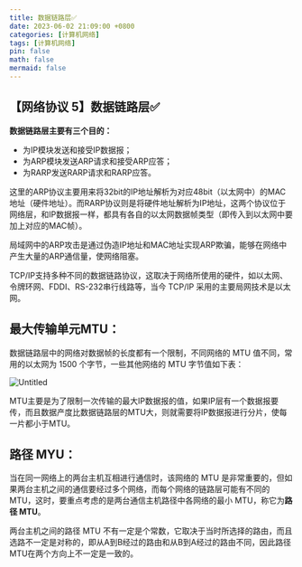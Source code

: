 ```yaml
---
title: 数据链路层✅
date: 2023-06-02 21:09:00 +0800
categories: [计算机网络]
tags: [计算机网络]
pin: false
math: false
mermaid: false
---
```


## 【网络协议 5】数据链路层✅

**数据链路层主要有三个目的：**

- 为IP模块发送和接受IP数据报；
- 为ARP模块发送ARP请求和接受ARP应答；
- 为RARP发送RARP请求和RARP应答。

这里的ARP协议主要用来将32bit的IP地址解析为对应48bit（以太网中）的MAC地址（硬件地址）。而RARP协议则是将硬件地址解析为IP地址，这两个协议位于网络层，和IP数据报一样，都具有各自的以太网数据帧类型（即传入到以太网中要加上对应的MAC帧）。

局域网中的ARP攻击是通过伪造IP地址和MAC地址实现ARP欺骗，能够在网络中产生大量的ARP通信量，使网络阻塞。

TCP/IP支持多种不同的数据链路协议，这取决于网络所使用的硬件，如以太网、令牌环网、FDDI、RS-232串行线路等，当今 TCP/IP 采用的主要局网技术是以太网。

## **最大传输单元MTU：**

数据链路层中的网络对数据帧的长度都有一个限制，不同网络的 MTU 值不同，常用的以太网为 1500 个字节，一些其他网络的 MTU 字节值如下表：

![Untitled](%E3%80%90%E7%BD%91%E7%BB%9C%E5%8D%8F%E8%AE%AE%205%E3%80%91%E6%95%B0%E6%8D%AE%E9%93%BE%E8%B7%AF%E5%B1%82%E2%9C%85%20803b5331911d454e9d18c5a23ce7d988/Untitled.png)

MTU主要是为了限制一次传输的最大IP数据报的值，如果IP层有一个数据报要传，而且数据产度比数据链路层的MTU大，则就需要将IP数据报进行分片，使每一片都小于MTU。

## **路径 MYU：**

当在同一网络上的两台主机互相进行通信时，该网络的 MTU 是非常重要的，但如果两台主机之间的通信要经过多个网络，而每个网络的链路层可能有不同的 MTU，这时，要重点考虑的是两台通信主机路径中各网络的最小 MTU，称它为**路径 MTU**。

两台主机之间的路径 MTU 不有一定是个常数，它取决于当时所选择的路由，而且选路不一定是对称的，即从A到B经过的路由和从B到A经过的路由不同，因此路径MTU在两个方向上不一定是一致的。